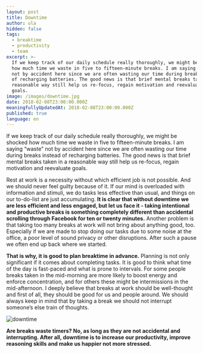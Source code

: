 ```yaml
---
layout: post
title: Downtime
author: ula
hidden: false
tags:
  - breaktime
  - productivity
  - team
excerpt: >-
  If we keep track of our daily schedule really thoroughly, we might be shocked
  how much time we waste in five to fifteen-minute breaks. I am saying “waste”
  not by accident here since we are often wasting our time during breaks instead
  of recharging batteries. The good news is that brief mental breaks taken in a
  reasonable way still help us re-focus, regain motivation and reevaluate 
  goals.
image: /images/downtime.jpg
date: 2018-02-08T23:00:00.000Z
meaningfullyUpdatedAt: 2018-02-08T23:00:00.000Z
published: true
language: en
---
```

If we keep track of our daily schedule really thoroughly, we might be shocked how much time we waste in five to fifteen-minute breaks. I am saying “waste” not by accident here since we are often wasting our time during breaks instead of recharging batteries. The good news is that brief mental breaks taken in a reasonable way still help us re-focus, regain motivation and reevaluate  goals. 

Rest at work is a necessity without which efficient job is not possible. And we should never feel guilty because of it. If our mind is overloaded with information and stimuli, we do tasks less effective than usual, and things on our to-do-list are just accumulating. **It is clear that without downtime we are less efficient and less engaged, but let us face it - taking intentional and productive breaks is something completely different than accidental scrolling through Facebook for ten or twenty minutes.** Another problem is that taking too many breaks at work will not bring about anything good, too. Especially if we are made to stop doing our tasks due to some noise at the office, a poor level of sound privacy or other disruptions. After such a pause we often end up back where we started. 

**That is why, it is good to plan breaktime in advance.**  Planning is not only significant if it comes about completing tasks. It is good to think what time of the day is fast-paced and what is prone to intervals. For some people breaks taken in the mid-morning are more likely to boost energy and enforce concentration, and for others these might be intermissions in the mid-afternoon. I deeply believe that breaks at work should be well-thought and first of all, they should be good for us and people around. We should always keep in mind that by taking a break we should not interrupt someone’s else train of thoughts. 

![downtime](https://user-images.githubusercontent.com/32636976/36030129-42bd59cc-0da6-11e8-9af9-ee7c80e1e510.jpg)

**Are breaks waste timers? No, as long as they are not accidental and interrupting. After all, downtime is to increase our productivity, improve reasoning skills and make us happier not more stressed.**


